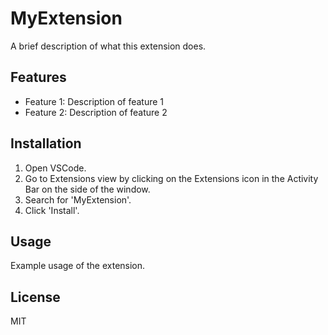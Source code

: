 # MyExtension

A brief description of what this extension does.

## Features

- Feature 1: Description of feature 1
- Feature 2: Description of feature 2

## Installation

1. Open VSCode.
2. Go to Extensions view by clicking on the Extensions icon in the Activity Bar on the side of the window.
3. Search for 'MyExtension'.
4. Click 'Install'.

## Usage

Example usage of the extension.

## License

MIT
